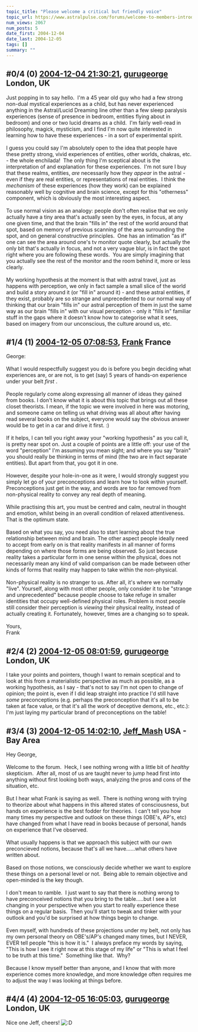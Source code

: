 ```yaml
---
topic_title: "Please welcome a critical but friendly voice"
topic_url: https://www.astralpulse.com/forums/welcome-to-members-introductions!/please-welcome-a-critical-but-friendly-voice
num_views: 2067
num_posts: 5
date_first: 2004-12-04
date_last: 2004-12-05
tags: []
summary: ""
---
```


## \#0/4 (0) [2004-12-04 21:30:21](https://www.astralpulse.com/forums/index.php?msg=136130), [gurugeorge](https://www.astralpulse.com/forums/profile/?u=7501) London, UK ##
<section>
Just popping in to say hello.  I'm a 45 year old guy who had a few strong non-dual mystical experiences as a child, but has never experienced anything in the Astral/Lucid Dreaming line other than a few sleep paralysis experiences (sense of presence in bedroom, entities flying about in bedroom) and one or two lucid dreams as a child.  I'm fairly well-read in philosophy, magick, mysticism, and I find I'm now quite interested in learning how to have these experiences - in a sort of experimental spirit.
<br>
<br>
I guess you could say I'm absolutely open to the idea that people have these pretty strong, vivid experiences of entities, other worlds, chakras, etc. - the whole enchilada!  The only thing I'm sceptical about is the interpretation of and explanation for these experiences.  I'm not sure I buy that these realms, entities,
<i>
 are
</i>
necessarily how they
<i>
 appear
</i>
in the astral - even if they are real entities, or representations of real entities.  I think the
<i>
 mechanism
</i>
of these experiences (how they work) can be explained reasonably well by cognitive and brain science, except for this "otherness" component, which is obviously the most interesting aspect.
<br>
<br>
To use normal vision as an analogy: people don't often realise that we only actually have a tiny area that's actually seen by the eyes, in focus, at any one given time, and that the brain "fills in" the rest of the world around that spot, based on memory of previous scanning of the area surrounding the spot, and on general constructive principles.  One has an intimation "as if" one can see the area around one's tv monitor quote clearly, but actually the only bit that's actually in focus, and not a very vague blur, is in fact the spot right where you are following these words.  You are simply imagining that you actually see the rest of the monitor and the room behind it, more or less clearly.
<br>
<br>
My working hypothesis at the moment is that with astral travel, just as happens with perception, we only in fact sample a small slice of the world and build a story around it (or "fill in" around it) - and these astral entities, if they exist, probably are so strange and unprecedented to our normal way of thinking that our brain "fills in" our astral perception of them in just the same way as our brain "fills in" with our visual perception - only it "fills in" familiar stuff in the gaps where it doesn't know how to categorise what it sees, based on imagery from our unconscious, the culture around us, etc.
</section>

## \#1/4 (1) [2004-12-05 07:08:53](https://www.astralpulse.com/forums/index.php?msg=136211), [Frank](https://www.astralpulse.com/forums/profile/?u=359) France ##
<section>
George:
<br>
<br>
What I would respectfully suggest you do is before you begin deciding what experiences are, or are not, is to get (say) 5 years of hands-on experience under your belt
<i>
 first
</i>
.
<br>
<br>
People regularly come along expressing all manner of ideas they gained from books. I don't know what it is about this topic that brings out all these closet theorists. I mean, if the topic we were involved in here was motoring, and someone came on telling us what driving was all about after having read several books on the subject, everyone would say the obvious answer would be to get in a car and drive it first. :)
<br>
<br>
If it helps, I can tell you right away your "working hypothesis" as you call it, is pretty near spot on. Just a couple of points are a little off: your use of the word "perception" I'm assuming you mean sight; and where you say "brain" you should really be thinking in terms of mind (the two are in fact separate entities). But apart from that, you got it in one.
<br>
<br>
However, despite your hole-in-one as it were, I would strongly suggest you simply let go of your preconceptions and learn how to look within yourself. Preconceptions just get in the way, and words are too far removed from non-physical reality to convey any real depth of meaning.
<br>
<br>
While practising this art, you must be centred and calm, neutral in thought and emotion, whilst being in an overall condition of relaxed attentiveness. That is the optimum state.
<br>
<br>
Based on what you say, you need also to start learning about the true relationship between mind and brain. The other aspect people ideally need to accept from early on is that reality manifests in all manner of forms depending on where those forms are being observed. So just because reality takes a particular form in one sense within the physical, does not necessarily mean any kind of valid comparison can be made between other kinds of forms that reality may happen to take within the non-physical.
<br>
<br>
Non-physical reality is no stranger to us. After all, it's where we normally "live". Yourself, along with most other people, only consider it to be "strange and unprecedented" because people choose to take refuge in smaller identities that occupy well-defined physical roles. Problem is most people still consider their perception is
<i>
 viewing
</i>
their physical reality, instead of actually creating it. Fortunately, however, times are a changing so to speak.
<br>
<br>
Yours,
<br>
Frank
</section>

## \#2/4 (2) [2004-12-05 08:01:59](https://www.astralpulse.com/forums/index.php?msg=136222), [gurugeorge](https://www.astralpulse.com/forums/profile/?u=7501) London, UK ##
<section>
I take your points and pointers, though I want to remain sceptical and to look at this from a materialistic perspective as much as possible, as a working hypothesis, as I say - that's not to say I'm not open to change of opinion; the point is, even if I did leap straight into practice I'd still have
<i>
 some
</i>
preconceptions (e.g. perhaps the preconception that it's all to be taken at face value, or that it's all the work of deceptive demons, etc., etc.): I'm just laying my particular brand of preconceptions on the table!
</section>

## \#3/4 (3) [2004-12-05 14:02:10](https://www.astralpulse.com/forums/index.php?msg=136269), [Jeff_Mash](https://www.astralpulse.com/forums/profile/?u=867) USA - Bay Area ##
<section>
Hey George,
<br>
<br>
Welcome to the forum.  Heck, I see nothing wrong with a little bit of
<i>
 healthy
</i>
skepticism.  After all, most of us are taught never to jump head first into anything without first looking both ways, analyzing the pros and cons of the situation, etc.
<br>
<br>
But I hear what Frank is saying as well.  There is nothing wrong with trying to theorize about what happens in this altered states of consciousness, but hands on experience is the best fodder for theories.  I can't tell you how many times my perspective and outlook on these things (OBE's, AP's, etc) have changed from what I have read in books because of personal, hands on experience that I've observed.
<br>
<br>
What usually happens is that we approach this subject with our own preconcieved notions, because that's all we have......what others have written about.
<br>
<br>
Based on those notions, we consciously decide whether we want to explore these things on a personal level or not.  Being able to remain objective and open-minded is the key though.
<br>
<br>
I don't mean to ramble.  I just want to say that there is nothing wrong to have preconceived notions that you bring to the table.....but I see a lot changing in your perspective when you start to really experience these things on a regular basis.  Then you'll start to tweak and tinker with your outlook and you'd be surprised at how things begin to change.
<br>
<br>
Even myself, with hundreds of these projections under my belt, not only has my own personal theory on OBE's/AP's changed many times, but I NEVER, EVER tell people "this is how it is."  I always preface my words by saying, "This is how I see it right now at this stage of my life" or "This is what I feel to be truth at this time."  Something like that.  Why?
<br>
<br>
Because I know myself better than anyone, and I know that with more experience comes more knowledge, and more knowledge often requires me to adjust the way I was looking at things before.
</section>

## \#4/4 (4) [2004-12-05 16:05:03](https://www.astralpulse.com/forums/index.php?msg=136285), [gurugeorge](https://www.astralpulse.com/forums/profile/?u=7501) London, UK ##
<section>
Nice one Jeff, cheers!
<img alt=":D" class="smiley" src="https://www.astralpulse.com/forums/Smileys/fugue/cheesy.png" title="Cheesy"/>
</section>